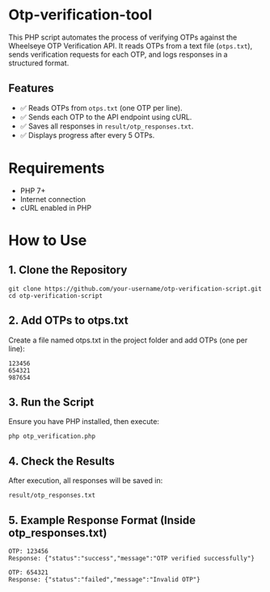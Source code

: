 # Otp-verification-tool
This PHP script automates the process of verifying OTPs against the Wheelseye OTP Verification API. It reads OTPs from a text file (```otps.txt```), sends verification requests for each OTP, and logs responses in a structured format.

## Features

* ✅ Reads OTPs from ```otps.txt``` (one OTP per line).
* ✅ Sends each OTP to the API endpoint using cURL.
* ✅ Saves all responses in ```result/otp_responses.txt```.
* ✅ Displays progress after every 5 OTPs.


# Requirements
* PHP 7+
* Internet connection
* cURL enabled in PHP

# How to Use
## 1. Clone the Repository
```
git clone https://github.com/your-username/otp-verification-script.git
cd otp-verification-script
```
## 2. Add OTPs to otps.txt
 Create a file named otps.txt in the project folder and add OTPs (one per line):
```
123456
654321
987654
```

## 3. Run the Script
Ensure you have PHP installed, then execute:
```
php otp_verification.php
```
## 4. Check the Results
After execution, all responses will be saved in:
```
result/otp_responses.txt
```

## 5. Example Response Format (Inside otp_responses.txt)
```
OTP: 123456
Response: {"status":"success","message":"OTP verified successfully"}

OTP: 654321
Response: {"status":"failed","message":"Invalid OTP"}
```
